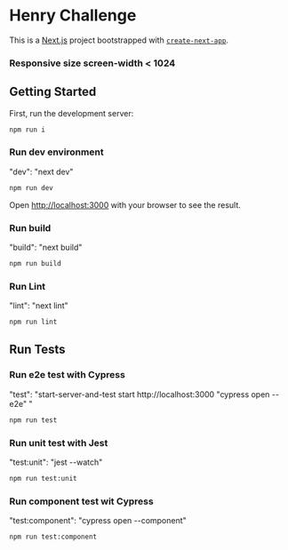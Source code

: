 # Henry Challenge

This is a [Next.js](https://nextjs.org/) project bootstrapped with [`create-next-app`](https://github.com/vercel/next.js/tree/canary/packages/create-next-app).

### Responsive size screen-width < 1024

## Getting Started

First, run the development server:

```bash
npm run i
```

### Run dev environment
  "dev": "next dev"

  ```bash
  npm run dev
  ```

  Open [http://localhost:3000](http://localhost:3000) with your browser to see the result.

### Run build
  "build": "next build"

  ```bash
  npm run build
  ```

### Run Lint
  "lint": "next lint"

  ```bash
  npm run lint
  ```

## Run Tests

### Run e2e test with Cypress
  "test": "start-server-and-test start http://localhost:3000 \"cypress open --e2e\" "

  ```bash
  npm run test
  ```

### Run unit test with Jest
  "test:unit": "jest --watch"

  ```bash
  npm run test:unit
  ```

### Run component test wit Cypress
  "test:component": "cypress open --component"

  ```bash
  npm run test:component
  ```


